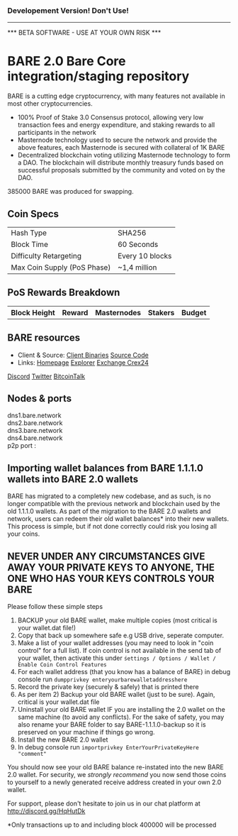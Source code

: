 ### Developement Version! Don't Use! 
-------------------------------------------------------------------------------------------------------------------------------
*** BETA SOFTWARE - USE AT YOUR OWN RISK ***

BARE 2.0
Bare Core integration/staging repository
=====================================

BARE is a cutting edge cryptocurrency, with many features not available in most other cryptocurrencies.
- 100% Proof of Stake 3.0 Consensus protocol, allowing very low transaction fees and energy expenditure, and staking rewards to all participants in the network
- Masternode technology used to secure the network and provide the above features, each Masternode is secured
  with collateral of 1K BARE
- Decentralized blockchain voting utilizing Masternode technology to form a DAO. The blockchain will distribute monthly treasury funds based on successful proposals submitted by the community and voted on by the DAO.

385000 BARE was produced for swapping.

## Coin Specs ##
<table>
<tr><td>Hash Type</td><td>SHA256</td></tr>
<tr><td>Block Time</td><td>60 Seconds</td></tr>
<tr><td>Difficulty Retargeting</td><td>Every 10 blocks</td></tr>
<tr><td>Max Coin Supply (PoS Phase)</td><td>~1,4 million</td></tr>
</table>

## PoS Rewards Breakdown ##

<table>
<th>Block Height</th><th>Reward</th><th>Masternodes</th><th>Stakers</th><th>Budget</th>

</table>

## BARE resources ##
* Client & Source:
[Client Binaries](https://github.com/BareCrypto/BARE-coin/releases)
[Source Code](https://github.com/BareCrypto/BARE-coin)
* Links:
[Homepage](https://bare.network)
[Explorer](https://explorer.bare.network)
[Exchange Crex24](https://crex24.com/exchange/BARE-BTC)

[Discord](https://discord.gg/HqHutDk)
[Twitter](https://twitter.com/bare_crypto)
[BitcoinTalk](https://bitcointalk.org/index.php?topic=5149503)

## Nodes & ports ##
dns1.bare.network<br>
dns2.bare.network<br>
dns3.bare.network<br>
dns4.bare.network<br>
p2p port :

## Importing wallet balances from BARE 1.1.1.0 wallets into BARE 2.0 wallets ##

BARE has migrated to a completely new codebase, and as such, is no longer compatible with the previous network and blockchain used by the old 1.1.1.0 wallets.
As part of the migration to the BARE 2.0 wallets and network, users can redeem their old wallet balances* into their new wallets.
This process is simple, but if not done correctly could risk you losing all your coins.

## NEVER UNDER ANY CIRCUMSTANCES GIVE AWAY YOUR PRIVATE KEYS TO ANYONE, THE ONE WHO HAS YOUR KEYS CONTROLS YOUR BARE ##

Please follow these simple steps
1) BACKUP your old BARE wallet, make multiple copies (most critical is your wallet.dat file!)
2) Copy that back up somewhere safe e.g USB drive, seperate computer.
3) Make a list of your wallet addresses (you may need to look in "coin control" for a full list). If coin control is not available in the send tab of your wallet, then activate this under `śettings / Options / Wallet / Enable Coin Control Features`
4) For each wallet address (that you know has a balance of BARE) in debug console run `dumpprivkey enteryourbarewalletaddresshere`
5) Record the private key (securely & safely) that is printed there
6) As per item 2) Backup your old BARE wallet (just to be sure).  Again, critical is your wallet.dat file
7) Uninstall your old BARE wallet IF you are installing the 2.0 wallet on the same machine (to avoid any conflicts). For the sake of safety, you may also rename your BARE folder to say BARE-1.1.1.0-backup so it is preserved on your machine if things go wrong.
8) Install the new BARE 2.0 wallet
9) In debug console run `importprivkey EnterYourPrivateKeyHere "comment"`

You should now see your old BARE balance re-instated into the new BARE 2.0 wallet.
For security, we *strongly recommend* you now send those coins to yourself to a newly generated receive address created in your own 2.0 wallet.

For support, please don't hesitate to join us in our chat platform at http://discord.gg/HqHutDk

*Only transactions up to and including block 400000 will be processed
